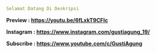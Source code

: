 ```yaml
Selamat Datang Di Deskripsi
```
**Preview : https://youtu.be/6fLxkT9CFIc**

**Instagram : https://www.instagram.com/gustiagung_19/**

**Subscribe : https://www.youtube.com/c/GustiAgung**
